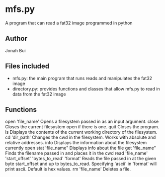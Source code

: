 # mfs.py
A program that can read a fat32 image programmed in python
## Author
Jonah Bui
## Files included
- mfs.py: the main program that runs reads and manipulates the fat32 image
- directory.py: provides functions and classes that allow mfs.py to read in data from the fat32 image

## Functions
open 'file_name'
    Opens a filesystem passed in as an input argument.
close
    Closes the current filesystem open if there is one.
quit
    Closes the program.
ls
    Displays the contents of the current working directory of the filesystem.
cd 'dir_path'
    Changes the cwd in the filesystem. Works with absolute and relative addresses.
info
    Displays the information about the filesystem currently open
stat 'file_name"
    Displays info about the file
get 'file_name"
    Finds the filename passed in and places it in the cwd
read 'file_name' 'start_offset' 'bytes_to_read' 'format'
    Reads the file passed in at the given byte start_offset and up to bytes_to_read. Specifying 'ascii' in 'format' will print ascii. Default is hex values.
rm 'file_name'
    Deletes a file.
